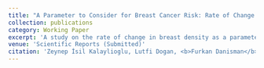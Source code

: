 ```yaml
---
title: "A Parameter to Consider for Breast Cancer Risk: Rate of Change in Breast Density"
collection: publications
category: Working Paper
excerpt: 'A study on the rate of change in breast density as a parameter for assessing breast cancer risk.'
venue: 'Scientific Reports (Submitted)'
citation: 'Zeynep İsil Kalaylioglu, Lutfi Dogan, <b>Furkan Danisman</b>.'
---
```

